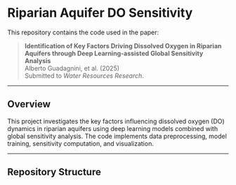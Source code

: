# Riparian Aquifer DO Sensitivity

This repository contains the code used in the paper:

> **Identification of Key Factors Driving Dissolved Oxygen in Riparian Aquifers through Deep Learning-assisted Global Sensitivity Analysis**  
> Alberto Guadagnini, et al. (2025)  
> Submitted to *Water Resources Research*.

---

## Overview
This project investigates the key factors influencing dissolved oxygen (DO) dynamics in riparian aquifers using deep learning models combined with global sensitivity analysis. The code implements data preprocessing, model training, sensitivity computation, and visualization.

---

## Repository Structure
